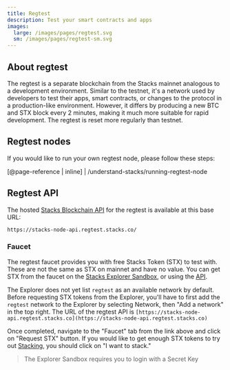 ```yaml
---
title: Regtest
description: Test your smart contracts and apps
images:
  large: /images/pages/regtest.svg
  sm: /images/pages/regtest-sm.svg
---
```


## About regtest

The regtest is a separate blockchain from the Stacks mainnet analogous to a development environment. Similar to the testnet, it's a network used by developers to test their apps, smart contracts, or changes to the protocol in a production-like environment. However, it differs by producing a new BTC and STX block every 2 minutes, making it much more suitable for rapid development. The regtest is reset more regularly than testnet.

## Regtest nodes

If you would like to run your own regtest node, please follow these steps:

[@page-reference | inline]
| /understand-stacks/running-regtest-node

## Regtest API

The hosted [Stacks Blockchain API](/understand-stacks/stacks-blockchain-api) for the regtest is available at this base URL:

```shell
https://stacks-node-api.regtest.stacks.co/
```

### Faucet

The regtest faucet provides you with free Stacks Token (STX) to test with. These are not the same as STX on mainnet and have no value. You can get STX from the faucet on the [Stacks Explorer Sandbox](https://explorer.stacks.co/sandbox/faucet?chain=testnet), or using the [API](https://blockstack.github.io/stacks-blockchain-api/#tag/Faucets).

The Explorer does not yet list `regtest` as an available network by default. Before requesting STX tokens from the Explorer, you'll have to first add the `regtest` network to the Explorer by selecting Network, then "Add a network" in the top right. The URL of the regtest API is `[https://stacks-node-api.regtest.stacks.co](https://stacks-node-api.regtest.stacks.co)`

Once completed, navigate to the "Faucet" tab from the link above and click on "Request STX" button. If you would like to get enough STX tokens to try out [Stacking](/understand-stacks/stacking), you should click on "I want to stack."

> The Explorer Sandbox requires you to login with a Secret Key
